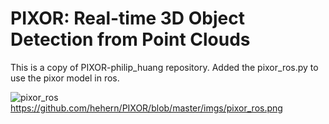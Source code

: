 # PIXOR: Real-time 3D Object Detection from Point Clouds

This is a copy of PIXOR-philip_huang repository. Added the pixor_ros.py to use the pixor model in ros.

![pixor_ros]()https://github.com/hehern/PIXOR/blob/master/imgs/pixor_ros.png
